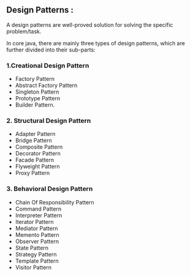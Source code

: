 ##  Design Patterns :

A design patterns are well-proved solution for solving the specific problem/task.

In core java, there are mainly three types of design patterns, which are further divided into their sub-parts:

### 1.Creational Design Pattern
- Factory Pattern
- Abstract Factory Pattern
- Singleton Pattern
- Prototype Pattern
- Builder Pattern.

### 2. Structural Design Pattern
- Adapter Pattern
- Bridge Pattern
- Composite Pattern
- Decorator Pattern
- Facade Pattern
- Flyweight Pattern
- Proxy Pattern

### 3. Behavioral Design Pattern
- Chain Of Responsibility Pattern
- Command Pattern
- Interpreter Pattern
- Iterator Pattern
- Mediator Pattern
- Memento Pattern
- Observer Pattern
- State Pattern
- Strategy Pattern
- Template Pattern
- Visitor Pattern



